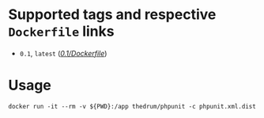 # Supported tags and respective `Dockerfile` links
 - `0.1`, `latest` (*[0.1/Dockerfile](https://github.com/thedrum-developers/docker-frontend-build/blob/master/0.1/Dockerfile)*)

# Usage
```
docker run -it --rm -v ${PWD}:/app thedrum/phpunit -c phpunit.xml.dist

```
